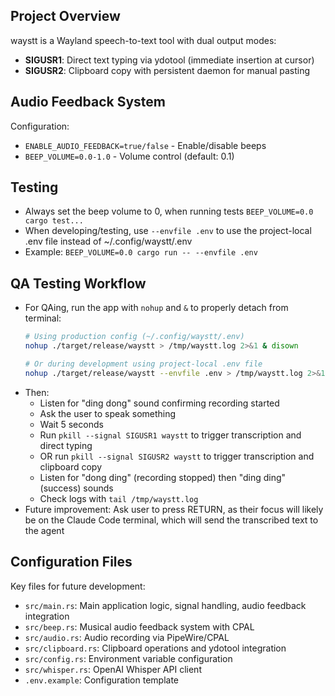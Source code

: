 ## Project Overview

waystt is a Wayland speech-to-text tool with dual output modes:
- **SIGUSR1**: Direct text typing via ydotool (immediate insertion at cursor)
- **SIGUSR2**: Clipboard copy with persistent daemon for manual pasting

## Audio Feedback System

Configuration:
- `ENABLE_AUDIO_FEEDBACK=true/false` - Enable/disable beeps
- `BEEP_VOLUME=0.0-1.0` - Volume control (default: 0.1)

## Testing
- Always set the beep volume to 0, when running tests `BEEP_VOLUME=0.0 cargo test...`
- When developing/testing, use `--envfile .env` to use the project-local .env file instead of ~/.config/waystt/.env
- Example: `BEEP_VOLUME=0.0 cargo run -- --envfile .env`

## QA Testing Workflow

- For QAing, run the app with `nohup` and `&` to properly detach from terminal:
  ```bash
  # Using production config (~/.config/waystt/.env)
  nohup ./target/release/waystt > /tmp/waystt.log 2>&1 & disown
  
  # Or during development using project-local .env file
  nohup ./target/release/waystt --envfile .env > /tmp/waystt.log 2>&1 & disown
  ```
- Then:
  - Listen for "ding dong" sound confirming recording started
  - Ask the user to speak something
  - Wait 5 seconds
  - Run `pkill --signal SIGUSR1 waystt` to trigger transcription and direct typing
  - OR run `pkill --signal SIGUSR2 waystt` to trigger transcription and clipboard copy
  - Listen for "dong ding" (recording stopped) then "ding ding" (success) sounds
  - Check logs with `tail /tmp/waystt.log`
- Future improvement: Ask user to press RETURN, as their focus will likely be on the Claude Code terminal, which will send the transcribed text to the agent

## Configuration Files

Key files for future development:
- `src/main.rs`: Main application logic, signal handling, audio feedback integration
- `src/beep.rs`: Musical audio feedback system with CPAL
- `src/audio.rs`: Audio recording via PipeWire/CPAL
- `src/clipboard.rs`: Clipboard operations and ydotool integration
- `src/config.rs`: Environment variable configuration
- `src/whisper.rs`: OpenAI Whisper API client
- `.env.example`: Configuration template